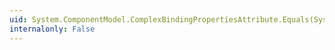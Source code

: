 ```yaml
---
uid: System.ComponentModel.ComplexBindingPropertiesAttribute.Equals(System.Object)
internalonly: False
---
```

